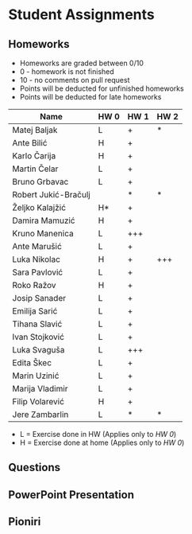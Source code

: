 # Student Assignments

## Homeworks

- Homeworks are graded between 0/10
- 0 - homework is not finished
- 10 - no comments on pull request
- Points will be deducted for unfinished homeworks
- Points will be deducted for late homeworks

| Name                 | HW  0  | HW  1 |HW  2 |
| -------------------- | ------ | ----- |----- |
| Matej Baljak         |   L    |   +   |  \*  |
| Ante Bilić           |   H    |   +   |      |
| Karlo Čarija         |   H    |   +   |      |
| Martin Čelar         |   L    |   +   |      |
| Bruno Grbavac        |   L    |   +   |      |
| Robert Jukić-Bračulj |        |   \*  |  \*  |
| Željko Kalajžić      |   H\*  |   +   |      |
| Damira Mamuzić       |   H    |   +   |      |
| Kruno Manenica       |   L    |  +++  |      |
| Ante Marušić         |   L    |   +   |      |
| Luka Nikolac         |   H    |   +   |  +++ |
| Sara Pavlović        |   L    |   +   |      | 
| Roko Ražov           |   H    |   +   |      |
| Josip Sanader        |   L    |   +   |      |
| Emilija Sarić        |   L    |   +   |      |
| Tihana Slavić        |   L    |   +   |      |
| Ivan Stojković       |   L    |   +   |      |
| Luka Svaguša         |   L    |  +++  |      |
| Edita Škec           |   L    |   +   |      |
| Marin Uzinić         |   L    |   +   |      |
| Marija Vladimir      |   L    |   +   |      |
| Filip Volarević      |   H    |   +   |      |
| Jere Zambarlin       |   L    |   *   |  \*  |

-  L = Exercise done in HW  (Applies only to *HW  0*)
-  H = Exercise done at home (Applies only to *HW  0*)

## Questions

## PowerPoint Presentation

## Pioniri
